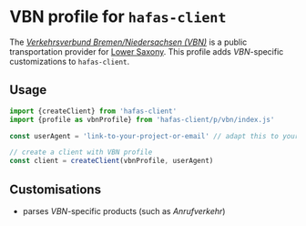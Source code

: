 # VBN profile for `hafas-client`

The [*Verkehrsverbund Bremen/Niedersachsen (VBN)*](https://de.wikipedia.org/wiki/Verkehrsverbund_Bremen/Niedersachsen) is a public transportation provider for [Lower Saxony](https://en.wikipedia.org/wiki/Lower_Saxony). This profile adds *VBN*-specific customizations to `hafas-client`.

## Usage

```js
import {createClient} from 'hafas-client'
import {profile as vbnProfile} from 'hafas-client/p/vbn/index.js'

const userAgent = 'link-to-your-project-or-email' // adapt this to your project!

// create a client with VBN profile
const client = createClient(vbnProfile, userAgent)
```


## Customisations

- parses *VBN*-specific products (such as *Anrufverkehr*)
